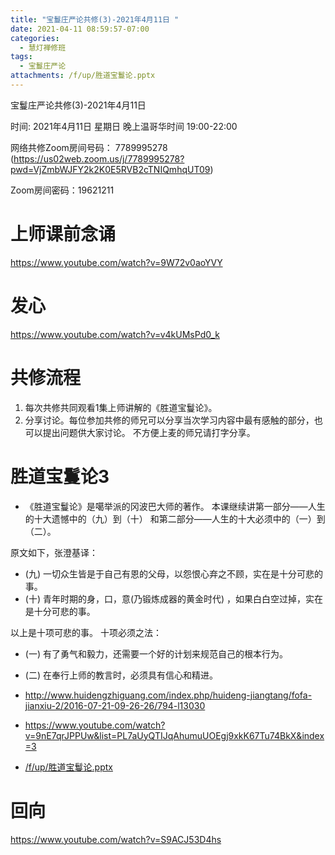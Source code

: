```yaml
---
title: "宝鬘庄严论共修(3)-2021年4月11日 "
date: 2021-04-11 08:59:57-07:00
categories:
  - 慧灯禅修班
tags:
  - 宝鬘庄严论
attachments: /f/up/胜道宝鬘论.pptx
---
```

宝鬘庄严论共修(3)-2021年4月11日 

时间: 2021年4月11日 星期日 晚上温哥华时间 19:00-22:00  

网络共修Zoom房间号码： 7789995278 (<https://us02web.zoom.us/j/7789995278?pwd=VjZmbWJFY2k2K0E5RVB2cTNIQmhqUT09>)

Zoom房间密码：19621211

# 上师课前念诵

<https://www.youtube.com/watch?v=9W72v0aoYVY>

# 发心

<https://www.youtube.com/watch?v=v4kUMsPd0_k>

# 共修流程  

1. 每次共修共同观看1集上师讲解的《胜道宝鬘论》。
2. 分享讨论。每位参加共修的师兄可以分享当次学习内容中最有感触的部分，也可以提出问题供大家讨论。
不方便上麦的师兄请打字分享。

# 胜道宝鬘论3 　

- 《胜道宝鬘论》是噶举派的冈波巴大师的著作。
本课继续讲第一部分——人生的十大遗憾中的（九）到（十）
和第二部分——人生的十大必须中的（一）到（二）。

原文如下，张澄基译：
- (九) 一切众生皆是于自己有恩的父母，以怨恨心弃之不顾，实在是十分可悲的事。 　 
- (十) 青年时期的身，口，意(乃锻炼成器的黄金时代) ，如果白白空过掉，实在是十分可悲的事。 

以上是十项可悲的事。 十项必须之法： 　
 - (一) 有了勇气和毅力，还需要一个好的计划来规范自己的根本行为。 　　
 - (二) 在奉行上师的教言时，必须具有信心和精进。

- <http://www.huidengzhiguang.com/index.php/huideng-jiangtang/fofa-jianxiu-2/2016-07-21-09-26-26/794-l13030>
- <https://www.youtube.com/watch?v=9nE7qrJPPUw&list=PL7aUyQTIJqAhumuUOEgj9xkK67Tu74BkX&index=3>

- [/f/up/胜道宝鬘论.pptx](http://huidengchanxiu.net/hdv/f/up/胜道宝鬘论.pptx)

# 回向 

<https://www.youtube.com/watch?v=S9ACJ53D4hs>